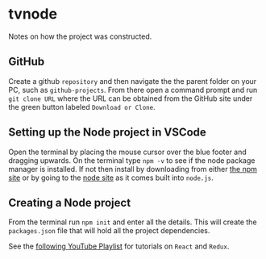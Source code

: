 # tvnode
Notes on how the project was constructed.

## GitHub
Create a github `repository` and then navigate the the parent folder on your PC, such as `github-projects`. From there open a command prompt and run `git clone URL` where the URL can be obtained from the GitHub site under the green button labeled `Download or Clone`.

## Setting up the Node project in VSCode
Open the terminal by placing the mouse cursor over the blue footer and dragging upwards.
On the terminal type `npm -v` to see if the node package manager is installed. If not then install by downloading from either [the npm site](https://www.npmjs.com/package/npm) or by going to the [node site](https://nodejs.org/en/) as it comes built into `node.js`.

## Creating a Node project
From the terminal run `npm init` and enter all the details.
This will create the `packages.json` file that will hold all the project dependencies.

See the [following YouTube Playlist](https://www.youtube.com/watch?v=MhkGQAoc7bc&list=PLoYCgNOIyGABj2GQSlDRjgvXtqfDxKm5b&index=1) for tutorials on `React` and `Redux`.





